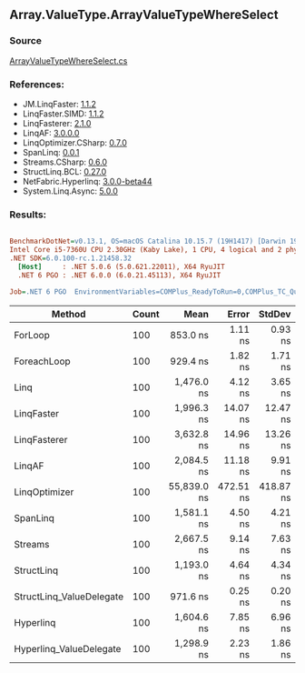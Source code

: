 ﻿## Array.ValueType.ArrayValueTypeWhereSelect

### Source
[ArrayValueTypeWhereSelect.cs](../LinqBenchmarks/Array/ValueType/ArrayValueTypeWhereSelect.cs)

### References:
- JM.LinqFaster: [1.1.2](https://www.nuget.org/packages/JM.LinqFaster/1.1.2)
- LinqFaster.SIMD: [1.1.2](https://www.nuget.org/packages/LinqFaster.SIMD/1.0.3)
- LinqFasterer: [2.1.0](https://www.nuget.org/packages/LinqFasterer/2.1.0)
- LinqAF: [3.0.0.0](https://www.nuget.org/packages/LinqAF/3.0.0.0)
- LinqOptimizer.CSharp: [0.7.0](https://www.nuget.org/packages/LinqOptimizer.CSharp/0.7.0)
- SpanLinq: [0.0.1](https://www.nuget.org/packages/SpanLinq/0.0.1)
- Streams.CSharp: [0.6.0](https://www.nuget.org/packages/Streams.CSharp/0.6.0)
- StructLinq.BCL: [0.27.0](https://www.nuget.org/packages/StructLinq/0.27.0)
- NetFabric.Hyperlinq: [3.0.0-beta44](https://www.nuget.org/packages/NetFabric.Hyperlinq/3.0.0-beta44)
- System.Linq.Async: [5.0.0](https://www.nuget.org/packages/System.Linq.Async/5.0.0)

### Results:
``` ini

BenchmarkDotNet=v0.13.1, OS=macOS Catalina 10.15.7 (19H1417) [Darwin 19.6.0]
Intel Core i5-7360U CPU 2.30GHz (Kaby Lake), 1 CPU, 4 logical and 2 physical cores
.NET SDK=6.0.100-rc.1.21458.32
  [Host]     : .NET 5.0.6 (5.0.621.22011), X64 RyuJIT
  .NET 6 PGO : .NET 6.0.0 (6.0.21.45113), X64 RyuJIT

Job=.NET 6 PGO  EnvironmentVariables=COMPlus_ReadyToRun=0,COMPlus_TC_QuickJitForLoops=1,COMPlus_TieredPGO=1  Runtime=.NET 6.0  

```
|                   Method | Count |        Mean |     Error |    StdDev |         Ratio | RatioSD |   Gen 0 |  Gen 1 | Allocated |
|------------------------- |------ |------------:|----------:|----------:|--------------:|--------:|--------:|-------:|----------:|
|                  ForLoop |   100 |    853.0 ns |   1.11 ns |   0.93 ns |      baseline |         |       - |      - |         - |
|              ForeachLoop |   100 |    929.4 ns |   1.82 ns |   1.71 ns |  1.09x slower |   0.00x |       - |      - |         - |
|                     Linq |   100 |  1,476.0 ns |   4.12 ns |   3.65 ns |  1.73x slower |   0.01x |  0.1030 |      - |     216 B |
|               LinqFaster |   100 |  1,996.3 ns |  14.07 ns |  12.47 ns |  2.34x slower |   0.02x |  4.7264 |      - |   9,904 B |
|             LinqFasterer |   100 |  3,632.8 ns |  14.96 ns |  13.26 ns |  4.26x slower |   0.01x |  6.0234 |      - |  12,624 B |
|                   LinqAF |   100 |  2,084.5 ns |  11.18 ns |   9.91 ns |  2.44x slower |   0.01x |       - |      - |         - |
|            LinqOptimizer |   100 | 55,839.0 ns | 472.51 ns | 418.87 ns | 65.38x slower |   0.40x | 74.0356 | 0.0610 | 156,327 B |
|                 SpanLinq |   100 |  1,581.1 ns |   4.50 ns |   4.21 ns |  1.85x slower |   0.00x |       - |      - |         - |
|                  Streams |   100 |  2,667.5 ns |   9.14 ns |   7.63 ns |  3.13x slower |   0.01x |  0.4654 |      - |     976 B |
|               StructLinq |   100 |  1,193.0 ns |   4.64 ns |   4.34 ns |  1.40x slower |   0.00x |  0.0305 |      - |      64 B |
| StructLinq_ValueDelegate |   100 |    971.6 ns |   0.25 ns |   0.20 ns |  1.14x slower |   0.00x |       - |      - |         - |
|                Hyperlinq |   100 |  1,604.6 ns |   7.85 ns |   6.96 ns |  1.88x slower |   0.01x |       - |      - |         - |
|  Hyperlinq_ValueDelegate |   100 |  1,298.9 ns |   2.23 ns |   1.86 ns |  1.52x slower |   0.00x |       - |      - |         - |
